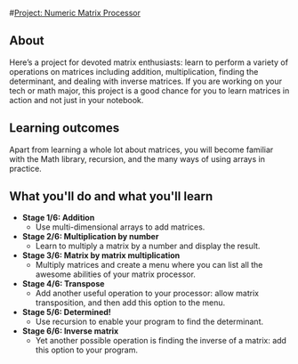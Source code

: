 #[Project: Numeric Matrix Processor](https://hyperskill.org/projects/60)

## About
Here’s a project for devoted matrix enthusiasts: learn to perform a variety of operations on matrices including addition, multiplication, finding the determinant, and dealing with inverse matrices. If you are working on your tech or math major, this project is a good chance for you to learn matrices in action and not just in your notebook.

## Learning outcomes
Apart from learning a whole lot about matrices, you will become familiar with the Math library, recursion, and the many ways of using arrays in practice.

## What you'll do and what you'll learn
* **Stage 1/6: Addition**
  * Use multi-dimensional arrays to add matrices.
* **Stage 2/6: Multiplication by number**
  * Learn to multiply a matrix by a number and display the result.
* **Stage 3/6: Matrix by matrix multiplication**
  * Multiply matrices and create a menu where you can list all the awesome abilities of your matrix processor.
* **Stage 4/6: Transpose**
  * Add another useful operation to your processor: allow matrix transposition, and then add this option to the menu.
* **Stage 5/6: Determined!**
  * Use recursion to enable your program to find the determinant.
* **Stage 6/6: Inverse matrix**
  * Yet another possible operation is finding the inverse of a matrix: add this option to your program. 